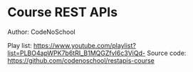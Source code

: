 # Course REST APIs
Author: CodeNoSchool

Play list: https://www.youtube.com/playlist?list=PLBO4apWPK7b6tRI_B1MQGZfvI6c3ViQd-
Source code: https://github.com/codenoschool/restapis-course
